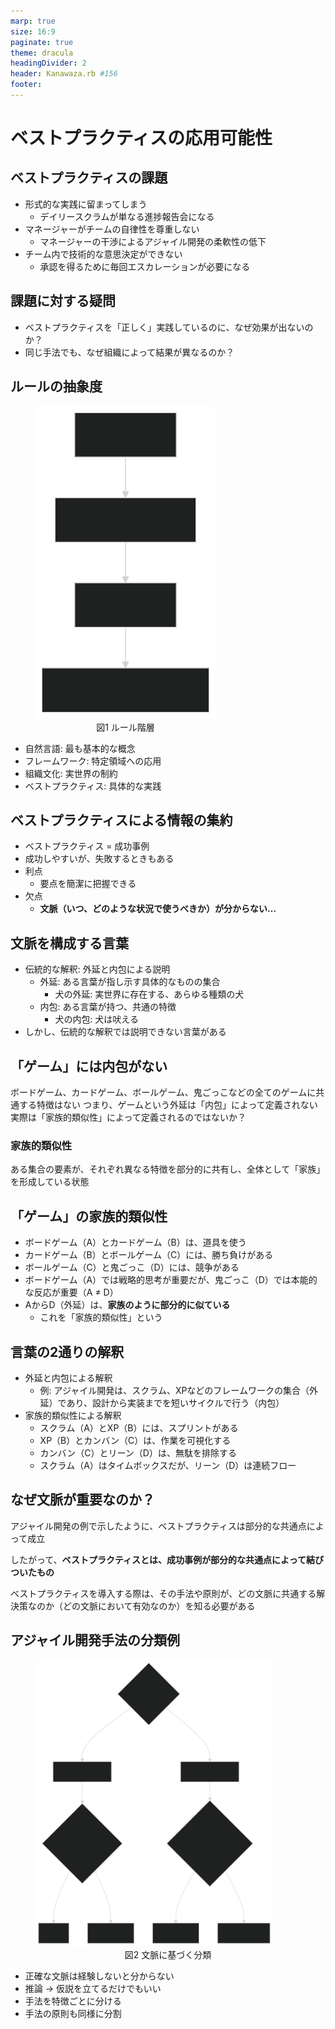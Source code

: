 ```yaml
---
marp: true
size: 16:9
paginate: true
theme: dracula
headingDivider: 2
header: Kanawaza.rb #156
footer:
---
```


# ベストプラクティスの応用可能性
<!--
_class: lead
_paginate: false
_header: ""
-->

## ベストプラクティスの課題
- 形式的な実践に留まってしまう
  - デイリースクラムが単なる進捗報告会になる
- マネージャーがチームの自律性を尊重しない
  - マネージャーの干渉によるアジャイル開発の柔軟性の低下
- チーム内で技術的な意思決定ができない
  - 承認を得るために毎回エスカレーションが必要になる

## 課題に対する疑問
- ベストプラクティスを「正しく」実践しているのに、なぜ効果が出ないのか？
- 同じ手法でも、なぜ組織によって結果が異なるのか？

## ルールの抽象度
<figure style="max-width: 30vw;">
  <img src="../images/best_practice_diagram.svg">
  <figcaption style="text-align: center;">図1 ルール階層</figcaption>
</figure>

- 自然言語: 最も基本的な概念
- フレームワーク: 特定領域への応用
- 組織文化: 実世界の制約
- ベストプラクティス: 具体的な実践

## ベストプラクティスによる情報の集約
- ベストプラクティス = 成功事例
- 成功しやすいが、失敗するときもある
- 利点
  - 要点を簡潔に把握できる
- 欠点
  - **文脈（いつ、どのような状況で使うべきか）が分からない…**

## 文脈を構成する言葉
- 伝統的な解釈: 外延と内包による説明
  - 外延: ある言葉が指し示す具体的なものの集合
    - 犬の外延: 実世界に存在する、あらゆる種類の犬
  - 内包: ある言葉が持つ、共通の特徴
    - 犬の内包: 犬は吠える
- しかし、伝統的な解釈では説明できない言葉がある

## 「ゲーム」には内包がない
ボードゲーム、カードゲーム、ボールゲーム、鬼ごっこなどの全てのゲームに共通する特徴はない
つまり、ゲームという外延は「内包」によって定義されない
実際は「家族的類似性」によって定義されるのではないか？
### 家族的類似性
ある集合の要素が、それぞれ異なる特徴を部分的に共有し、全体として「家族」を形成している状態

## 「ゲーム」の家族的類似性
- ボードゲーム（A）とカードゲーム（B）は、道具を使う
- カードゲーム（B）とボールゲーム（C）には、勝ち負けがある
- ボールゲーム（C）と鬼ごっこ（D）には、競争がある
- ボードゲーム（A）では戦略的思考が重要だが、鬼ごっこ（D）では本能的な反応が重要（A ≠ D）
- AからD（外延）は、**家族のように部分的に似ている**
  - これを「家族的類似性」という

## 言葉の2通りの解釈
- 外延と内包による解釈
  - 例: アジャイル開発は、スクラム、XPなどのフレームワークの集合（外延）であり、設計から実装までを短いサイクルで行う（内包）
- 家族的類似性による解釈
  - スクラム（A）とXP（B）には、スプリントがある
  - XP（B）とカンバン（C）は、作業を可視化する
  - カンバン（C）とリーン（D）は、無駄を排除する
  - スクラム（A）はタイムボックスだが、リーン（D）は連続フロー

## なぜ文脈が重要なのか？
アジャイル開発の例で示したように、ベストプラクティスは部分的な共通点によって成立

したがって、**ベストプラクティスとは、成功事例が部分的な共通点によって結びついたもの**

ベストプラクティスを導入する際は、その手法や原則が、どの文脈に共通する解決策なのか（どの文脈において有効なのか）を知る必要がある

## アジャイル開発手法の分類例
<figure style="max-width: 80vw;">
  <img src="../images/agile_software_depelopment_flowchart.svg" width="380">
  <figcaption style="text-align: center;">図2 文脈に基づく分類</figcaption>
</figure>

- 正確な文脈は経験しないと分からない
- 推論 -> 仮説を立てるだけでもいい
- 手法を特徴ごとに分ける
- 手法の原則も同様に分割
